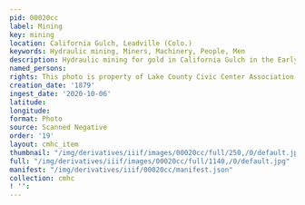 ```yaml
---
pid: 00020cc
label: Mining
key: mining
location: California Gulch, Leadville (Colo.)
keywords: Hydraulic mining, Miners, Machinery, People, Men
description: Hydraulic mining for gold in California Gulch in the Early Days, c. 1879
named_persons: 
rights: This photo is property of Lake County Civic Center Association.
creation_date: '1879'
ingest_date: '2020-10-06'
latitude: 
longitude: 
format: Photo
source: Scanned Negative
order: '19'
layout: cmhc_item
thumbnail: "/img/derivatives/iiif/images/00020cc/full/250,/0/default.jpg"
full: "/img/derivatives/iiif/images/00020cc/full/1140,/0/default.jpg"
manifest: "/img/derivatives/iiif/00020cc/manifest.json"
collection: cmhc
! '': 
---
```

